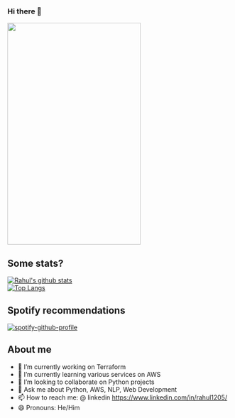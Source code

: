 ### Hi there 👋

<img align='center' src='https://github.com/mayankchaudhary26/Cool-Readme-ideas/blob/master/data/octocat/daftpunktocat-guy.gif' height='500' width='300'></img>
## Some stats?

[![Rahul's github stats](https://github-readme-stats.vercel.app/api?username=rahul1205&theme=nightowl&count_private=true&show_icons=true)](https://github.com/rahul1205)
<br>
[![Top Langs](https://github-readme-stats.vercel.app/api/top-langs/?username=rahul1205&theme=nightowl&layout=compact)](https://github.com/rahul1205/github-readme-stats)<br>

## Spotify recommendations

[![spotify-github-profile](https://spotify-github-profile.vercel.app/api/view?uid=31ftl2fwbdojasmfney4xbkt6g5q&cover_image=true&theme=default&show_offline=false&background_color=121212&interchange=false)](https://github.com/kittinan/spotify-github-profile)

## About me

- 🔭 I’m currently working on Terraform
- 🌱 I’m currently learning various services on AWS
- 👯 I’m looking to collaborate on Python projects
- 💬 Ask me about Python, AWS, NLP, Web Development
- 📫 How to reach me: @ linkedin https://www.linkedin.com/in/rahul1205/
- 😄 Pronouns: He/Him
<!-- - ⚡ Fun fact: ... -->
<!-- - 🤔 I’m looking for help with ... -->
